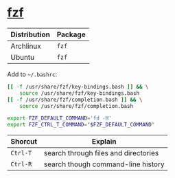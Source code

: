 # [fzf](https://wiki.archlinux.org/index.php/Fzf)

| Distribution | Package |
| ------------ | ------- |
| Archlinux    | `fzf`   |
| Ubuntu       | `fzf`   |

Add to `~/.bashrc`:

```bash
[[ -f /usr/share/fzf/key-bindings.bash ]] && \
    source /usr/share/fzf/key-bindings.bash
[[ -f /usr/share/fzf/completion.bash ]] && \
    source /usr/share/fzf/completion.bash

export FZF_DEFAULT_COMMAND='fd -H'
export FZF_CTRL_T_COMMAND="$FZF_DEFAULT_COMMAND"
```

| Shorcut  | Explain                              |
| -------- | ------------------------------------ |
| `Ctrl-T` | search through files and directories |
| `Ctrl-R` | search though command-line history   |
